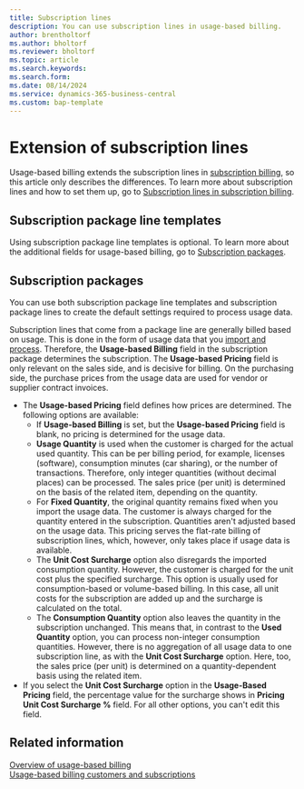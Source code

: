 ```yaml
---
title: Subscription lines
description: You can use subscription lines in usage-based billing.
author: brentholtorf
ms.author: bholtorf
ms.reviewer: bholtorf
ms.topic: article
ms.search.keywords: 
ms.search.form: 
ms.date: 08/14/2024
ms.service: dynamics-365-business-central
ms.custom: bap-template
---
```


# Extension of subscription lines

Usage-based billing extends the subscription lines in [subscription billing](../../SRB/welcome.md), so this article only describes the differences. To learn more about subscription lines and how to set them up, go to [Subscription lines in subscription billing](../../SRB/masterdata/service-commitments.md).

## Subscription package line templates

Using subscription package line templates is optional. To learn more about the additional fields for usage-based billing, go to [Subscription packages](#service-commitment-packages).

## Subscription packages

You can use both subscription package line templates and subscription package lines to create the default settings required to process usage data.

Subscription lines that come from a package line are generally billed based on usage. This is done in the form of usage data that you [import and process](../processing-usage-data/imports-processing.md). Therefore, the **Usage-based Billing** field in the subscription package determines the subscription. The **Usage-based Pricing** field is only relevant on the sales side, and is decisive for billing. On the purchasing side, the purchase prices from the usage data are used for vendor or supplier contract invoices.

* The **Usage-based Pricing** field defines how prices are determined. The following options are available:
    * If **Usage-based Billing** is set, but the **Usage-based Pricing** field is blank, no pricing is determined for the usage data.
    * **Usage Quantity** is used when the customer is charged for the actual used quantity. This can be per billing period, for example, licenses (software), consumption minutes (car sharing), or the number of transactions. Therefore, only integer quantities (without decimal places) can be processed. The sales price (per unit) is determined on the basis of the related item, depending on the quantity.
    * For **Fixed Quantity**, the original quantity remains fixed when you import the usage data. The customer is always charged for the quantity entered in the subscription. Quantities aren't adjusted based on the usage data. This pricing serves the flat-rate billing of subscription lines, which, however, only takes place if usage data is available.
    * The **Unit Cost Surcharge** option also disregards the imported consumption quantity. However, the customer is charged for the unit cost plus the specified surcharge. This option is usually used for consumption-based or volume-based billing. In this case, all unit costs for the subscription are added up and the surcharge is calculated on the total.
    * The **Consumption Quantity** option also leaves the quantity in the subscription unchanged. This means that, in contrast to the **Used Quantity** option, you can process non-integer consumption quantities. However, there is no aggregation of all usage data to one subscription line, as with the **Unit Cost Surcharge** option. Here, too, the sales price (per unit) is determined on a quantity-dependent basis using the related item.
* If you select the **Unit Cost Surcharge** option in the **Usage-Based Pricing** field, the percentage value for the surcharge shows in **Pricing Unit Cost Surcharge %** field. For all other options, you can't edit this field.

## Related information

[Overview of usage-based billing](../welcome.md)  
[Usage-based billing customers and subscriptions](customers-subscriptions.md)  

